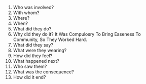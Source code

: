 1. Who was involved?
2. With whom?
3. Where?
4. When?
5. What did they do? 
6. Why did they do it?
It Was Compulosry To Bring Easeness To Community, So They Worked Hard.
7. What did they say?
8. What were they wearing?
9. How did they feel?
10. What happened next?
11. Who saw them?
12. What was the consequence?
13. How did it end?
